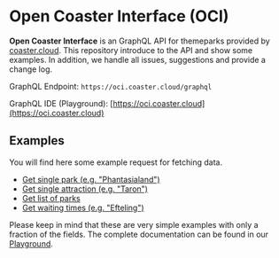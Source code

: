 # Open Coaster Interface (OCI)
**Open Coaster Interface** is an GraphQL API for themeparks provided by [coaster.cloud](https://coaster.cloud). This repository
introduce to the API and show some examples. In addition, we handle all issues, suggestions and provide a change log.

GraphQL Endpoint: `https://oci.coaster.cloud/graphql`

GraphQL IDE (Playground): [https://oci.coaster.cloud](https://oci.coaster.cloud)

## Examples
You will find here some example request for fetching data.

* [Get single park (e.g. "Phantasialand")](./examples/single_park.md)
* [Get single attraction (e.g. "Taron")](./examples/single_attraction.md)
* [Get list of parks](./examples/list_park.md)
* [Get waiting times (e.g. "Efteling")](./examples/waiting_times.md)

Please keep in mind that these are very simple examples with only a fraction of the fields.
The complete documentation can be found in our [Playground](https://oci.coaster.cloud).
